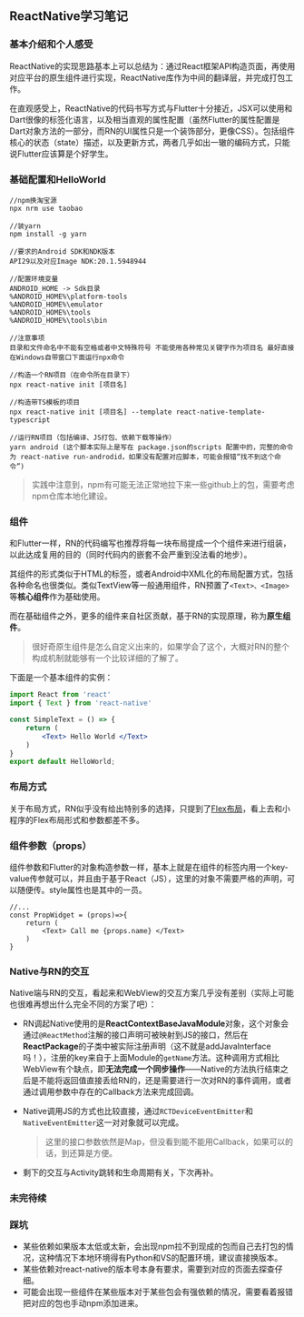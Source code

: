 ## ReactNative学习笔记

### 基本介绍和个人感受

ReactNative的实现思路基本上可以总结为：通过React框架API构造页面，再使用对应平台的原生组件进行实现，ReactNative库作为中间的翻译层，并完成打包工作。

在直观感受上，ReactNative的代码书写方式与Flutter十分接近，JSX可以使用和Dart很像的标签化语言，以及相当直观的属性配置（虽然Flutter的属性配置是Dart对象方法的一部分，而RN的UI属性只是一个装饰部分，更像CSS）。包括组件核心的状态（state）描述，以及更新方式，两者几乎如出一辙的编码方式，只能说Flutter应该算是个好学生。

### 基础配置和HelloWorld

```
//npm换淘宝源
npx nrm use taobao

//装yarn
npm install -g yarn

//要求的Android SDK和NDK版本
API29以及对应Image NDK:20.1.5948944

//配置环境变量
ANDROID_HOME -> Sdk目录
%ANDROID_HOME%\platform-tools
%ANDROID_HOME%\emulator
%ANDROID_HOME%\tools
%ANDROID_HOME%\tools\bin

//注意事项
目录和文件命名中不能有空格或者中文特殊符号 不能使用各种常见关键字作为项目名 最好直接在Windows自带窗口下面运行npx命令

//构造一个RN项目（在命令所在目录下）
npx react-native init [项目名]

//构造带TS模板的项目
npx react-native init [项目名] --template react-native-template-typescript

//运行RN项目（包括编译、JS打包、依赖下载等操作）
yarn android (这个脚本实际上是写在 package.json的scripts 配置中的，完整的命令为 react-native run-androdid，如果没有配置对应脚本，可能会报错“找不到这个命令”)
```

> 实践中注意到，npm有可能无法正常地拉下来一些github上的包，需要考虑npm仓库本地化建设。

### 组件

和Flutter一样，RN的代码编写也推荐将每一块布局提成一个个组件来进行组装，以此达成复用的目的（同时代码内的嵌套不会严重到没法看的地步）。

其组件的形式类似于HTML的标签，或者Android中XML化的布局配置方式，包括各种命名也很类似。类似TextView等一般通用组件，RN预置了`<Text>、<Image>`等**核心组件**作为基础使用。

而在基础组件之外，更多的组件来自社区贡献，基于RN的实现原理，称为**原生组件**。

> 很好奇原生组件是怎么自定义出来的，如果学会了这个，大概对RN的整个构成机制就能够有一个比较详细的了解了。

下面是一个基本组件的实例：

```jsx
import React from 'react'
import { Text } from 'react-native'

const SimpleText = () => {
	return (
		<Text> Hello World </Text>
	)
}
export default HelloWorld;
```

### 布局方式

关于布局方式，RN似乎没有给出特别多的选择，只提到了[Flex布局](https://reactnative.cn/docs/flexbox)，看上去和小程序的Flex布局形式和参数都差不多。

### 组件参数（props）

组件参数和Flutter的对象构造参数一样，基本上就是在组件的标签内用一个key-value传参就可以，并且由于基于React（JS），这里的对象不需要严格的声明，可以随便传。style属性也是其中的一员。

```Jsx
//...
const PropWidget = (props)=>{
	return (
		<Text> Call me {props.name} </Text>
	)
}
```



### Native与RN的交互

Native端与RN的交互，看起来和WebView的交互方案几乎没有差别（实际上可能也很难再想出什么完全不同的方案了吧）：

- RN调起Native使用的是**ReactContextBaseJavaModule**对象，这个对象会通过`@ReactMethod`注解的接口声明可被映射到JS的接口，然后在**ReactPackage**的子类中被实际注册声明（这不就是addJavaInterface吗！），注册的key来自于上面Module的`getName`方法。这种调用方式相比WebView有个缺点，即**无法完成一个同步操作**——Native的方法执行结束之后是不能将返回值直接丢给RN的，还是需要进行一次对RN的事件调用，或者通过调用参数中存在的Callback方法来完成回调。

- Native调用JS的方式也比较直接，通过`RCTDeviceEventEmitter`和`NativeEventEmitter`这一对对象就可以完成。

  > 这里的接口参数依然是Map，但没看到能不能用Callback，如果可以的话，到还算是方便。

- 剩下的交互与Activity跳转和生命周期有关，下次再补。



### 未完待续

### 踩坑

- 某些依赖如果版本太低或太新，会出现npm拉不到现成的包而自己去打包的情况，这种情况下本地环境得有Python和VS的配置环境，建议直接换版本。
- 某些依赖对react-native的版本号本身有要求，需要到对应的页面去探查仔细。
- 可能会出现一些组件在某些版本对于某些包会有强依赖的情况，需要看着报错把对应的包也手动npm添加进来。